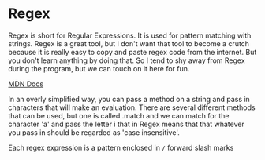 # Regex

Regex is short for Regular Expressions. It is used for pattern matching with strings. Regex is a great tool, but I don't want that tool to become a crutch because it is really easy to copy and paste regex code from the internet. But you don't learn anything by doing that. So I tend to shy away from Regex during the program, but we can touch on it here for fun.

[MDN Docs](https://developer.mozilla.org/en-US/docs/Web/JavaScript/Guide/Regular_Expressions)

In an overly simplified way, you can pass a method on a string and pass in characters that will make an evaluation. There are several different methods that can be used, but one is called .match and we can match for the character 'a' and pass the letter i that in Regex means that that whatever you pass in should be regarded as 'case insensitive'.

Each regex expression is a pattern enclosed in `/` forward slash marks
